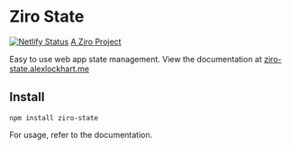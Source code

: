 # Ziro State

[![Netlify Status](https://api.netlify.com/api/v1/badges/5e767f94-f7e7-4c7b-84b1-ad3c0d8462b7/deploy-status)](https://app.netlify.com/sites/ziro-state/deploys)
[A Ziro Project](https://ziro.alexlockhart.me/) 

Easy to use web app state management. View the documentation at [ziro-state.alexlockhart.me](http://ziro-state.alexlockhart.me/)

## Install

```
npm install ziro-state
```

For usage, refer to the documentation.
